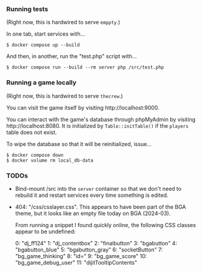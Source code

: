 ### Running tests

(Right now, this is hardwired to serve `emppty`.)

In one tab, start services with...

```
$ docker compose up --build
```

And then, in another, run the "test.php" script with...

```
$ docker compose run --build --rm server php /src/test.php
```

### Running a game locally

(Right now, this is hardwired to serve `thecrew`.)

You can visit the game itself by visiting http://localhost:9000.

You can interact with the game's database through phpMyAdmin by
visiting http://localhost:8080.  It is initialized by
`Table::initTable()` if the `players` table does not exist.

To wipe the database so that it will be reinitialized, issue...

```
$ docker compose down
$ docker volume rm local_db-data
```

### TODOs

- Bind-mount /src into the `server` container so that we don't need to
  rebuild it and restart services every time something is edited.

- 404: "/css/csslayer.css".  This appears to have been part of the BGA
  theme, but it looks like an empty file today on BGA (2024-03).

  From running a snippet I found quickly online, the following CSS classes appear to be undefined:

  0: "dj_ff124"
  1: "dj_contentbox"
  2: "finalbutton"
  3: "bgabutton"
  4: "bgabutton_blue"
  5: "bgabutton_gray"
  6: "socketButton"
  7: "bg_game_thinking"
  8: "id="
  9: "bg_game_score"
  10: "bg_game_debug_user"
  11: "dijitTooltipContents"
